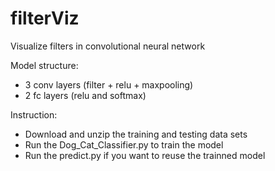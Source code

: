 # filterViz
Visualize filters in convolutional neural network

Model structure:
- 3 conv layers (filter + relu + maxpooling)
- 2 fc layers (relu and softmax)

Instruction:
- Download and unzip the training and testing data sets
- Run the Dog_Cat_Classifier.py to train the model
- Run the predict.py if you want to reuse the trainned model
